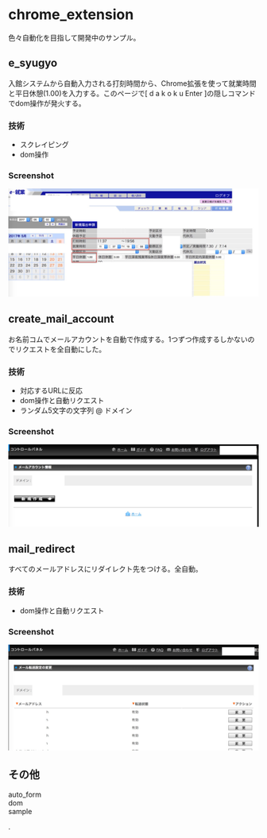 # chrome_extension
色々自動化を目指して開発中のサンプル。

## e_syugyo

入館システムから自動入力される打刻時間から、Chrome拡張を使って就業時間と平日休憩(1.00)を入力する。このページで[ d a k o k u Enter ]の隠しコマンドでdom操作が発火する。

### 技術
* スクレイピング
* dom操作

### Screenshot	
![e就業](./images/e_syugyo.jpg)

## create_mail_account
お名前コムでメールアカウントを自動で作成する。1つずつ作成するしかないのでリクエストを全自動にした。

### 技術
* 対応するURLに反応
* dom操作と自動リクエスト
* ランダム5文字の文字列 @ ドメイン

### Screenshot	
![e就業](./images/cma.jpg)

## mail_redirect
すべてのメールアドレスにリダイレクト先をつける。全自動。

### 技術
* dom操作と自動リクエスト

### Screenshot	
![e就業](./images/redirect.jpg)

## その他
auto_form  
dom  
sample  



.
